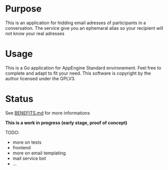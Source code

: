 # Purpose

This is an application for hidding email adresses of participants in a conversation.
The service give you an ephemaral alias so your recipient will not know your real adresses

# Usage

This is a Go application for AppEngine Standard environement. 
Feel free to complete and adapt to fit your need. 
This software is copyright by the author licensed under the GPLV3.

# Status

See [BENEFITS.md](BENEFITS.md) for more informations

**This is a work in progress (early stage, proof of concept)**

TODO:
- more on tests
- frontend
- more on email templating
- mail service bot
- ...

